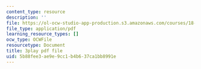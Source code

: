 ```yaml
---
content_type: resource
description: ''
file: https://ol-ocw-studio-app-production.s3.amazonaws.com/courses/18-03sc-differential-equations-fall-2011/5b88fee3ae9e9cc1b4b637ca1bb8991e_sZ2qulI6GEk.pdf
file_type: application/pdf
learning_resource_types: []
ocw_type: OCWFile
resourcetype: Document
title: 3play pdf file
uid: 5b88fee3-ae9e-9cc1-b4b6-37ca1bb8991e
---
```

